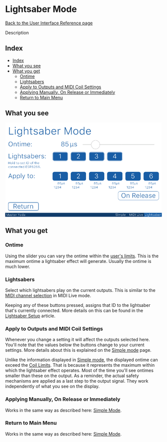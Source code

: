 # Lightsaber Mode

[Back to the User Interface Reference page](README.md#readme)

Description

## Index
* [Index](#index)
* [What you see](#what-you-see)
* [What you get](#what-you-get)
	* [Ontime](#ontime)
	* [Lightsabers](#lightsabers)
	* [Apply to Outputs and MIDI Coil Settings](#apply-to-outputs-and-midi-coil-settings)
	* [Applying Manually, On Release or Immediately](#applying-manually-on-release-or-immediately)
	* [Return to Main Menu](#return-to-main-menu)

## What you see

![Lightsaber Mode](/Documentation/Pictures/UI/Lightsaber.png)

## What you get

### Ontime

Using the slider you can vary the ontime within the [user's limits](User%20Settings.md#readme). This is the maximum ontime a lightsaber effect will generate. Usually the ontime is much lower.

### Lightsabers

Select which lightsabers play on the current outputs. This is similar to the [MIDI channel selection](Coil%20Settings.md#readme) in MIDI Live mode. 

Keeping any of these buttons pressed, assigns that ID to the lightsaber that's currently connected. More details on this can be found in the [Lightsaber Setup](/Documentation/Wiki/Lightsaber%20ESP8266%20Setup.md#lightsaber-id-setting) article.

### Apply to Outputs and MIDI Coil Settings

Whenever you change a setting it will affect the outputs selected here. You'll note that the values below the buttons change to your current settings. More details about this is explained on the [Simple mode](Simple.md#apply-to-outputs) page. 

Unlike the information displayed in [Simple mode](Simple.md#apply-to-outputs), the displayed ontime can exceed the [Coil Limits](Coil%20Limits.md#readme). That is because it represents the maximum within which the lightsaber effect operates. Most of the time you'll see ontimes smaller than these on the output. As a reminder, the actual safety mechanisms are applied as a last step to the output signal. They work independently of what you see on the display.

### Applying Manually, On Release or Immediately

Works in the same way as described here: [Simple Mode](Simple.md#applying-manually-on-release-or-immediately).

### Return to Main Menu

Works in the same way as described here: [Simple Mode](Simple.md#return-to-main-menu).
